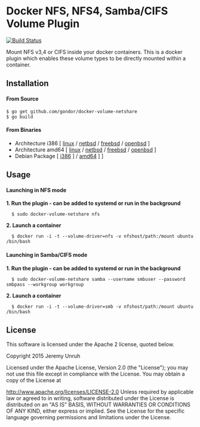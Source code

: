 # Docker NFS, NFS4, Samba/CIFS Volume Plugin

[![Build Status](https://travis-ci.org/gondor/docker-volume-netshare.svg)](https://travis-ci.org/gondor/docker-volume-netshare)

Mount NFS v3,4 or CIFS inside your docker containers.  This is a docker plugin which enables these volume types to be directly mounted within a container.

## Installation

#### From Source

```
$ go get github.com/gondor/docker-volume-netshare
$ go build
```

#### From Binaries

* Architecture i386 [ [linux](https://dl.bintray.com//content/pacesys/docker/docker-volume-netshare_0.1_linux_386.tar.gz?direct) / [netbsd](https://dl.bintray.com//content/pacesys/docker/docker-volume-netshare_0.1_netbsd_386.zip?direct) / [freebsd](https://dl.bintray.com//content/pacesys/docker/docker-volume-netshare_0.1_freebsd_386.zip?direct) / [openbsd](https://dl.bintray.com//content/pacesys/docker/docker-volume-netshare_0.1_openbsd_386.zip?direct) ]
* Architecture amd64 [ [linux](https://dl.bintray.com//content/pacesys/docker/docker-volume-netshare_0.1_linux_amd64.tar.gz?direct) / [netbsd](https://dl.bintray.com//content/pacesys/docker/docker-volume-netshare_0.1_netbsd_amd64.zip?direct) / [freebsd](https://dl.bintray.com//content/pacesys/docker/docker-volume-netshare_0.1_freebsd_amd64.zip?direct) / [openbsd](https://dl.bintray.com//content/pacesys/docker/docker-volume-netshare_0.1_openbsd_amd64.zip?direct) ]
* Debian Package [ [i386](https://dl.bintray.com//content/pacesys/docker/docker-volume-netshare_0.1_i386.deb?direct) ] / [amd64](https://dl.bintray.com//content/pacesys/docker/docker-volume-netshare_0.1_amd64.deb?direct) ] ]
## Usage

#### Launching in NFS mode

**1. Run the plugin - can be added to systemd or run in the background**

```
  $ sudo docker-volume-netshare nfs
```

**2. Launch a container**

```
  $ docker run -i -t --volume-driver=nfs -v nfshost/path:/mount ubuntu /bin/bash
```

#### Launching in Samba/CIFS mode

**1. Run the plugin - can be added to systemd or run in the background**

```
  $ sudo docker-volume-netshare samba --username smbuser --password smbpass --workgroup workgroup
```

**2. Launch a container**

```
  $ docker run -i -t --volume-driver=smb -v nfshost/path:/mount ubuntu /bin/bash
```

## License

This software is licensed under the Apache 2 license, quoted below.

Copyright 2015 Jeremy Unruh

Licensed under the Apache License, Version 2.0 (the "License"); you may not use this file except in compliance with the License. You may obtain a copy of the License at

http://www.apache.org/licenses/LICENSE-2.0
Unless required by applicable law or agreed to in writing, software distributed under the License is distributed on an "AS IS" BASIS, WITHOUT WARRANTIES OR CONDITIONS OF ANY KIND, either express or implied. See the License for the specific language governing permissions and limitations under the License.
